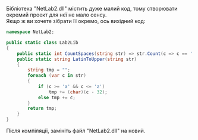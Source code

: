 Бібліотека "NetLab2.dll" містить дуже малий код, тому створювати окремий проект для неї не мало сенсу.  
Якщо ж ви хочете зібрати її окремо, ось вихідний код:  
```csharp
namespace NetLab2;

public static class Lab2Lib
{
	public static int CountSpaces(string str) => str.Count(c => c == ' ');
	public static string LatinToUpper(string str)
	{
		string tmp = "";
		foreach (var c in str)
		{
			if (c >= 'a' && c <= 'z')
				tmp += (char)(c - 32);
			else tmp += c;
		}
		return tmp;
	}
}
```

Після компіляції, замініть файл "NetLab2.dll" на новий.